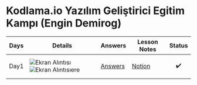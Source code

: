 # Kodlama.io Yazılım Geliştirici Egitim Kampı (Engin Demirog)



|  Days      | Details              | Answers |Lesson Notes|Status|
|------------|----------------------|---------|------------|------|
|    Day1   |![Ekran Alıntısı](https://user-images.githubusercontent.com/80968031/198366078-f48ef5fd-ac78-4f32-a75d-8200ea0d4e13.PNG)![Ekran Alıntısıere](https://user-images.githubusercontent.com/80968031/198367485-efd3a940-7706-4fde-98da-6eddd54d6570.PNG)|[Answers](https://github.com/Enummethod/Kodlama.io_YazilimGelistiriciEgitimKampi_EnginDemirog/tree/main/Day1)|[Notion](https://phrygian-sauce-eba.notion.site/Day-1-be5e16acc0dc41a1a17e24715bf66d48)|<p align="center">:heavy_check_mark:|

